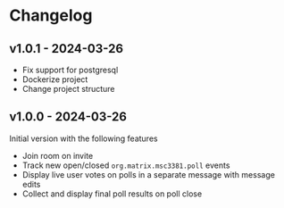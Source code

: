 # Changelog

## v1.0.1 - 2024-03-26

* Fix support for postgresql
* Dockerize project
* Change project structure

## v1.0.0 - 2024-03-26

Initial version with the following features

* Join room on invite
* Track new open/closed `org.matrix.msc3381.poll` events
* Display live user votes on polls in a separate message with message edits
* Collect and display final poll results on poll close